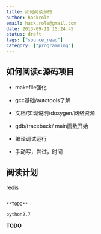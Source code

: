 ```yaml
---
title: 如何阅读源码
author: hackrole
email: hack.role@gmail.com
date: 2013-09-11 15:24:45
status: draft
tags: ["source_read"]
category: ["programming"]
---
```




如何阅读c源码项目
-----------------

+ makefile强化

+ gcc基础/autotools了解

+ 文档/实现说明/doxygen/网络资源

+ gdb/traceback/ main函数开始

+ 编译调试运行

+ 手动写，尝试，时间


阅读计划
--------

redis
~~~~~

**TODO**

python2.7
~~~~~~~~~

**TODO**
